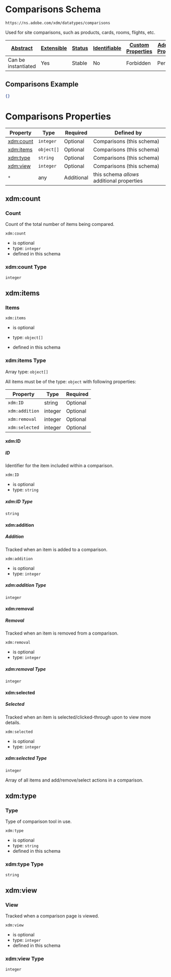 
# Comparisons Schema

```
https://ns.adobe.com/xdm/datatypes/comparisons
```

Used for site comparisons, such as products, cards, rooms, flights, etc.

| [Abstract](../../../abstract.md) | [Extensible](../../../extensions.md) | [Status](../../../status.md) | [Identifiable](../../../id.md) | [Custom Properties](../../../extensions.md) | [Additional Properties](../../../extensions.md) | Defined In |
|----------------------------------|--------------------------------------|------------------------------|--------------------------------|---------------------------------------------|-------------------------------------------------|------------|
| Can be instantiated | Yes | Stable | No | Forbidden | Permitted | [datatypes/industry-verticals/comparisons.schema.json](datatypes/industry-verticals/comparisons.schema.json) |

## Comparisons Example
```json
{}
```

# Comparisons Properties

| Property | Type | Required | Defined by |
|----------|------|----------|------------|
| [xdm:count](#xdmcount) | `integer` | Optional | Comparisons (this schema) |
| [xdm:items](#xdmitems) | `object[]` | Optional | Comparisons (this schema) |
| [xdm:type](#xdmtype) | `string` | Optional | Comparisons (this schema) |
| [xdm:view](#xdmview) | `integer` | Optional | Comparisons (this schema) |
| `*` | any | Additional | this schema *allows* additional properties |

## xdm:count
### Count

Count of the total number of items being compared.

`xdm:count`
* is optional
* type: `integer`
* defined in this schema

### xdm:count Type


`integer`






## xdm:items
### Items

`xdm:items`
* is optional
* type: `object[]`

* defined in this schema

### xdm:items Type


Array type: `object[]`

All items must be of the type:
`object` with following properties:


| Property | Type | Required |
|----------|------|----------|
| `xdm:ID`| string | Optional |
| `xdm:addition`| integer | Optional |
| `xdm:removal`| integer | Optional |
| `xdm:selected`| integer | Optional |



#### xdm:ID
##### ID

Identifier for the item included within a comparison.

`xdm:ID`
* is optional
* type: `string`

##### xdm:ID Type


`string`








#### xdm:addition
##### Addition

Tracked when an item is added to a comparison.

`xdm:addition`
* is optional
* type: `integer`

##### xdm:addition Type


`integer`








#### xdm:removal
##### Removal

Tracked when an item is removed from a comparison.

`xdm:removal`
* is optional
* type: `integer`

##### xdm:removal Type


`integer`








#### xdm:selected
##### Selected

Tracked when an item is selected/clicked-through upon to view more details.

`xdm:selected`
* is optional
* type: `integer`

##### xdm:selected Type


`integer`








  
Array of all items and add/remove/select actions in a comparison.







## xdm:type
### Type

Type of comparison tool in use.

`xdm:type`
* is optional
* type: `string`
* defined in this schema

### xdm:type Type


`string`






## xdm:view
### View

Tracked when a comparison page is viewed.

`xdm:view`
* is optional
* type: `integer`
* defined in this schema

### xdm:view Type


`integer`





